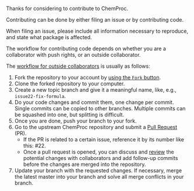 Thanks for considering to contribute to ChemProc.

Contributing can be done by either filing an issue or by contributing code.

When filing an issue, please include all information necessary to reproduce, and state what package is affected.

The workflow for contributing code depends on whether you are a collaborator with push rights, or an outside collaborator.

The [workflow for outside collaborators](https://guides.github.com/activities/forking/) is usually as follows:

1. Fork the repository to your account by [using the `Fork` button](https://help.github.com/articles/fork-a-repo/).
2. Clone the forked repository to your computer.
3. Create a new topic branch and give it a meaningful name, like, e.g., `issue22-fix-formula`.
4. Do your code changes and commit them, one change per commit. Single commits can be copied to other branches. Multiple commits can be squashed into one, but splitting is difficult.
5. Once you are done, push your branch to your fork.
6. Go to the upstream ChemProc repository and submit a [Pull Request](https://help.github.com/articles/about-pull-requests/) (PR).
   * If the PR is related to a certain issue, reference it by its number like this: #22.
   * Once a pull request is opened, you can discuss and [review](https://help.github.com/articles/about-pull-request-reviews/) the potential changes with collaborators and add follow-up commits before the changes are merged into the repository.
7. Update your branch with the requested changes. If necessary, merge the latest master into your branch and solve all merge conflicts in your branch.

